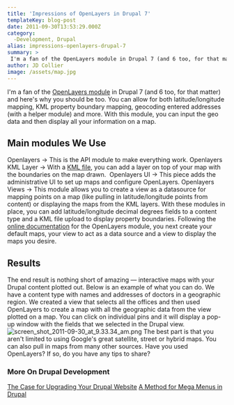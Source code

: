 ```yaml
---
title: 'Impressions of OpenLayers in Drupal 7'
templateKey: blog-post
date: 2011-09-30T13:53:29.000Z
category: 
  -Development, Drupal
alias: impressions-openlayers-drupal-7
summary: > 
 I'm a fan of the OpenLayers module in Drupal 7 (and 6 too, for that matter) and here's why you should be too. You can allow for both latitude/longitude mapping, KML property boundary mapping, geocoding entered addresses (with a helper module) and more. With this module, you can input the geo data and then display all your information on a map.
author: JD Collier
image: /assets/map.jpg
---
```


I'm a fan of the [OpenLayers module](https://www.drupal.org/project/openlayers) in Drupal 7 (and 6 too, for that matter) and here's why you should be too. You can allow for both latitude/longitude mapping, KML property boundary mapping, geocoding entered addresses (with a helper module) and more. With this module, you can input the geo data and then display all your information on a map.

Main modules We Use
-------------------

Openlayers -> This is the API module to make everything work. Openlayers KML Layer -> With a [KML file](https://en.wikipedia.org/wiki/Keyhole_Markup_Language), you can add a layer on top of your map with the boundaries on the map drawn.  Openlayers UI -> This piece adds the administrative UI to set up maps and configure OpenLayers. Openlayers Views -> This module allows you to create a view as a datasource for mapping points on a map (like pulling in latitude/longitude points from content) or displaying the maps from the KML layers. With these modules in place, you can add latitude/longitude decimal degrees fields to a content type and a KML file upload to display property boundaries. Following the [online documentation](https://www.drupal.org/node/627816) for the OpenLayers module, you next create your default maps, your view to act as a data source and a view to display the maps you desire.

Results
-------

The end result is nothing short of amazing — interactive maps with your Drupal content plotted out. Below is an example of what you can do. We have a content type with names and addresses of doctors in a geographic region. We created a view that selects all the offices and then used OpenLayers to create a map with all the geographic data from the view plotted on a map. You can click on individual pins and it will display a pop-up window with the fields that we selected in the Drupal view. ![screen_shot_2011-09-30_at_9.33.34_am.png](/assets/screen_shot_2011-09-30_at_9.33.34_am.png) The best part is that you aren't limited to using Google's great satellite, street or hybrid maps. You can also pull in maps from many other sources. Have you used OpenLayers? If so, do you have any tips to share?

### More On Drupal Development

[The Case for Upgrading Your Drupal Website](http://www.digett.com/blog/08/31/2011/case-upgrading-your-drupal-website) [A Method for Mega Menus in Drupal](http://www.digett.com/blog/09/14/2011/method-mega-menus-drupal)